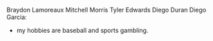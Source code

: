 Braydon Lamoreaux
Mitchell Morris
Tyler Edwards
Diego Duran
Diego Garcia:
- my hobbies are baseball and sports gambling. 
